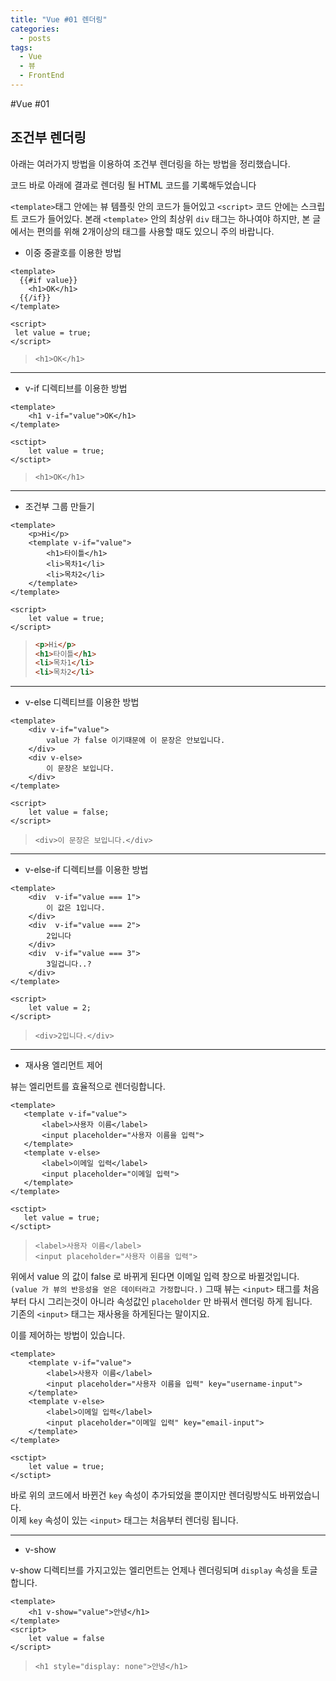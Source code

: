 ```yaml
---
title: "Vue #01 렌더링"
categories:
  - posts
tags:
  - Vue
  - 뷰
  - FrontEnd
---
```


#Vue #01

조건부 렌더링
----

 아래는 여러가지 방법을 이용하여 조건부 렌더링을 하는 방법을 정리했습니다.
 
 코드 바로 아래에 결과로 렌더링 될 HTML 코드를 기록해두었습니다

``<template>``태그 안에는 뷰 템플릿 안의 코드가 들어있고 ``<script>`` 코드 안에는 스크립트 코드가 들어있다.
 본래 ``<template>`` 안의 최상위 ``div`` 태그는 하나여야 하지만, 본 글에서는 편의를 위해 2개이상의 태그를 사용할 때도 있으니 주의 바랍니다.
 

 - 이중 중괄호를 이용한 방법

```vue
<template>
  {{#if value}}
    <h1>OK</h1>
  {{/if}}
</template>

<script>
 let value = true; 
</script>
```

> ``<h1>OK</h1>``
---
- v-if 디렉티브를 이용한 방법

```vue
<template>
    <h1 v-if="value">OK</h1>
</template>

<sctipt>
    let value = true;
</sctipt>
```

> ``<h1>OK</h1>``
---
- 조건부 그룹 만들기

```vue
<template>
    <p>Hi</p>
    <template v-if="value">
        <h1>타이틀</h1>
        <li>목차1</li>
        <li>목차2</li>
    </template>
</template>

<script>
    let value = true;
</script>
```

>```html
><p>Hi</p> 
><h1>타이틀</h1>
><li>목차1</li>
><li>목차2</li>
>```

---

- v-else 디렉티브를 이용한 방법

```vue
<template>
    <div v-if="value">
        value 가 false 이기때문에 이 문장은 안보입니다.
    </div>
    <div v-else>
        이 문장은 보입니다.
    </div>
</template>

<script>
    let value = false;
</script>
```

> ``<div>이 문장은 보입니다.</div>``

---

- v-else-if 디렉티브를 이용한 방법

```vue
<template>
    <div  v-if="value === 1">
        이 값은 1입니다.
    </div>
    <div  v-if="value === 2">
        2입니다
    </div>
    <div  v-if="value === 3">
        3일겁니다..?
    </div>
</template>

<script>
    let value = 2;
</script>
```

> ```<div>2입니다.</div>```

---

- 재사용 엘리먼트 제어

 뷰는 엘리먼트를 효율적으로 렌더링합니다.
 
 ```vue
<template>
    <template v-if="value">
        <label>사용자 이름</label>
        <input placeholder="사용자 이름을 입력">
    </template>
    <template v-else>
        <label>이메일 입력</label>
        <input placeholder="이메일 입력">
    </template>
</template>

<sctipt>
    let value = true;
</sctipt>
```
>```vue
><label>사용자 이름</label>
><input placeholder="사용자 이름을 입력">
>```
위에서 value 의 값이 false 로 바뀌게 된다면 이메일 입력 창으로 바뀔것입니다.<br>
```(value 가 뷰의 반응성을 얻은 데이터라고 가정합니다.)``` 그때 뷰는 ``<input>`` 태그를 처음부터 다시 그리는것이 아니라
속성값인 ``placeholder`` 만 바꿔서 렌더링 하게 됩니다.<br>
 기존의 ``<input>`` 태그는 재사용을 하게된다는 말이지요.

 이를 제어하는 방법이 있습니다.
 
```vue
<template>
    <template v-if="value">
        <label>사용자 이름</label>
        <input placeholder="사용자 이름을 입력" key="username-input">
    </template>
    <template v-else>
        <label>이메일 입력</label>
        <input placeholder="이메일 입력" key="email-input">
    </template>
</template>

<sctipt>
    let value = true;
</sctipt>
```

바로 위의 코드에서 바뀐건 ``key`` 속성이 추가되었을 뿐이지만 렌더링방식도 바뀌었습니다.<br>
이제 ``key`` 속성이 있는 ``<input>`` 태그는 처음부터 렌더링 됩니다.

---

- v-show 

v-show 디렉티브를 가지고있는 엘리먼트는 언제나 렌더링되며 ``display`` 속성을 토글합니다.

```vue
<template>
    <h1 v-show="value">안녕</h1>
</template>
<script>
    let value = false
</script>
```

>```vue
><h1 style="display: none">안녕</h1>
>```

